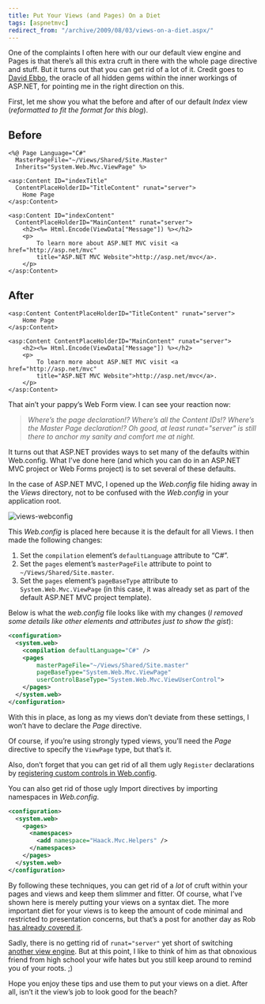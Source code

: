 ```yaml
---
title: Put Your Views (and Pages) On a Diet
tags: [aspnetmvc]
redirect_from: "/archive/2009/08/03/views-on-a-diet.aspx/"
---
```


One of the complaints I often here with our our default view engine and Pages is that there’s all this extra cruft in there with the whole page directive and stuff. But it turns out that you can get rid of a lot of it. Credit goes to [David Ebbo](http://blogs.msdn.com/davidebb/ "David Ebbo"), the oracle of all hidden gems within the inner workings of ASP.NET, for pointing me in the right direction on this.

First, let me show you what the before and after of our default *Index* view (*reformatted to fit the format for this blog*).

## Before

```aspx-cs
<%@ Page Language="C#" 
  MasterPageFile="~/Views/Shared/Site.Master" 
  Inherits="System.Web.Mvc.ViewPage" %>

<asp:Content ID="indexTitle" 
  ContentPlaceHolderID="TitleContent" runat="server">
    Home Page
</asp:Content>

<asp:Content ID="indexContent" 
  ContentPlaceHolderID="MainContent" runat="server">
    <h2><%= Html.Encode(ViewData["Message"]) %></h2>
    <p>
        To learn more about ASP.NET MVC visit <a href="http://asp.net/mvc" 
        title="ASP.NET MVC Website">http://asp.net/mvc</a>.
    </p>
</asp:Content>
```

## After

```aspx-cs
<asp:Content ContentPlaceHolderID="TitleContent" runat="server">
    Home Page
</asp:Content>

<asp:Content ContentPlaceHolderID="MainContent" runat="server">
    <h2><%= Html.Encode(ViewData["Message"]) %></h2>
    <p>
        To learn more about ASP.NET MVC visit <a href="http://asp.net/mvc" 
        title="ASP.NET MVC Website">http://asp.net/mvc</a>.
    </p>
</asp:Content>
```

That ain’t your pappy’s Web Form view. I can see your reaction now:

> *Where’s the page declaration!? Where’s all the Content IDs!? Where’s
> the Master Page declaration!? Oh good, at least runat="server" is
> still there to anchor my sanity and comfort me at night.*

It turns out that ASP.NET provides ways to set many of the defaults within Web.config. What I’ve done here (and which you can do in an ASP.NET MVC project or Web Forms project) is to set several of these defaults.

In the case of ASP.NET MVC, I opened up the *Web.config* file hiding away in the *Views* directory, not to be confused with the *Web.config* in your application root.

![views-webconfig](https://haacked.com/images/haacked_com/WindowsLiveWriter/PutYourViewsandPagesOnaDiet_F0BD/views-webconfig_3.png "views-webconfig")

This *Web.config* is placed here because it is the default for all
Views. I then made the following changes:

1. Set the `compilation` element’s `defaultLanguage` attribute to “C#”.
2.  Set the `pages` element’s `masterPageFile` attribute to point to `~/Views/Shared/Site.master`.
3.  Set the `pages` element’s `pageBaseType` attribute to `System.Web.Mvc.ViewPage` (in this case, it was already set as part of the default ASP.NET MVC project template).

Below is what the *web.config* file looks like with my changes (*I
removed some details like other elements and attributes just to show the
gist*):

```xml
<configuration>
  <system.web>
    <compilation defaultLanguage="C#" />
    <pages
        masterPageFile="~/Views/Shared/Site.master"
        pageBaseType="System.Web.Mvc.ViewPage"
        userControlBaseType="System.Web.Mvc.ViewUserControl">
    </pages>
  </system.web>
</configuration>
```

With this in place, as long as my views don’t deviate from these settings, I won’t have to declare the *Page* directive.

Of course, if you’re using strongly typed views, you’ll need the *Page* directive to specify the `ViewPage` type, but that’s it.

Also, don’t forget that you can get rid of all them ugly `Register` declarations by [registering custom controls in Web.config](2006-11-14-register_custom_controls_in_web.config.aspx "Register custom controls").

You can also get rid of those ugly Import directives by importing namespaces in *Web.config*.

```xml
<configuration>
  <system.web>
    <pages>
      <namespaces>
        <add namespace="Haack.Mvc.Helpers" />
      </namespaces>
    </pages>
  </system.web>
</configuration>
```

By following these techniques, you can get rid of a *lot* of cruft within your pages and views and keep them slimmer and fitter. Of course, what I’ve shown here is merely putting your views on a syntax diet. The more important diet for your views is to keep the amount of code minimal and restricted to presentation concerns, but that’s a post for another day as Rob [has already covered it](http://blog.wekeroad.com/blog/asp-net-mvc-avoiding-tag-soup/ "Avoiding Tag Soup").

Sadly, there is no getting rid of `runat="server"` yet short of switching [another view engine](https://haacked.com/archive/2008/12/08/asp.net-mvc-northwind-demo-using-the-spark-view-engine.aspx "Northwind on Spark"). But at this point, I like to think of him as that obnoxious friend from high school your wife hates but you still keep around to remind you of your roots. ;)

Hope you enjoy these tips and use them to put your views on a diet. After all, isn’t it the view’s job to look good for the beach?

